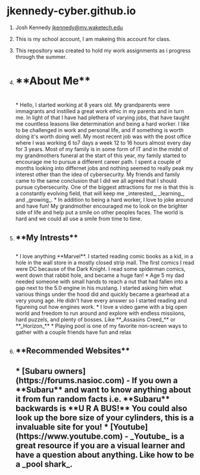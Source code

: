 # jkennedy-cyber.github.io
1. Josh Kennedy jkennedy@my.waketech.edu
2. This is my school account, I am makeing this account for class.
3. This repository was created to hold my work assignments as i progress through the summer.
4. <H1>**About Me**<H1></H1>
   * Hello, I started working at 8 years old. My grandparents were immagrants and instilled a great work ethic in my parents and in turn me. In light of that I have had plethera of varying jobs, that have taught me countless leasons like determination and being a hard worker. I like to be challenged in work and personal life, and if something is worth doing it's worth doing well. My most recent job was with the post office where I was working 6 to7 days a week 12 to 16 hours almost every day for 3 years. Most of my family is in some form of IT and in the midst of my grandmothers funeral at the start of this year, my family started to encourage me to pursue a different career path. I spent a couple of months looking into differnet jobs and nothing seemed to really peak my interest other than the idea of cybersecurity. My friends and family came to the same conclusion that I did we all agreed that I should pursue cybersecurity. One of the biggest attractions for me is that this is a constantly evolving field, that will keep me _interested_, _learning_, and _growing_.
   * In addition to being a hard worker, I love to joke around and have fun! My grandmother encouraged me to look on the brighter side of life and help put a smile on other peoples faces. The world is hard and we could all use a smile from time to time. 
6. <H2>**My Intrests**<H2></H2>
   * I love anything **Marvel**. I started reading comic books as a kid, in a hole in the wall store in a mostly closed strip mall. The first comics I read were DC because of the Dark Knight. I read some spiderman comics, went down that rabbit hole, and became a huge fan!
   * Age 5 my dad needed someone with small hands to reach a nut that had fallen into a gap next to the 5.0 engine in his mustang. I started asking him what various things under the hood did and quickly became a gearhead at a very young age. He didn't have every answer so I started reading and figureing out how engines work.
   * I love a video game with a big open world and freedom to run around and explore with endless missiions, hard puzzels, and plenty of bosses. Like **_Assasins Creed_** or **_Horizon_**
   * Playing pool is one of my favorite non-screen ways to gather with a couple friends have fun and relax

8. <H2>**Recommended Websites**<H2>
   * [Subaru owners](https://forums.nasioc.com) - If you own a **Subaru** and want to know anything about it from fun random facts i.e. **Subaru** backwards is **U R A BUS!** You could also look up the bore size of your cylinders, this is a invaluable site for you!
   * [Youtube](https://www.youtube.com) - _Youtube_ is a great resource if you are a visual learner and have a question about anything. Like how to be a _pool shark_.
